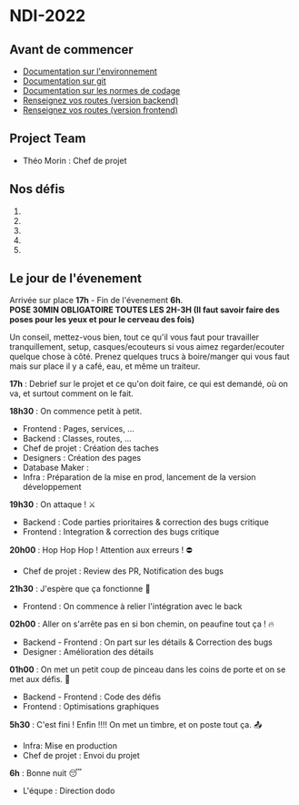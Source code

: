 # NDI-2022

## Avant de commencer
- [Documentation sur l'environnement](documentation/env.md)
- [Documentation sur git](documentation/git.md)
- [Documentation sur les normes de codage](documentation/code.md)
- [Renseignez vos routes (version backend)](documentation/routes/backend.md)
- [Renseignez vos routes (version frontend)](documentation/routes/backend.md)

## Project Team
- Théo Morin : Chef de projet

## Nos défis
1)
2)
3)
4)
5)

## Le jour de l'évenement
Arrivée sur place **17h** - Fin de l'évenement **6h**.  
**POSE 30MIN OBLIGATOIRE TOUTES LES 2H-3H (Il faut savoir faire des poses pour les yeux et pour le cerveau des fois)**  

Un conseil, mettez-vous bien, tout ce qu'il vous faut pour travailler tranquillement, setup, casques/ecouteurs si vous aimez regarder/ecouter quelque chose à côté. Prenez quelques trucs à boire/manger qui vous faut mais sur place il y a café, eau, et même un traiteur.

**17h** : Debrief sur le projet et ce qu'on doit faire, ce qui est demandé, où on va, et surtout comment on le fait.  

**18h30** : On commence petit à petit.
- Frontend : Pages, services, ...
- Backend : Classes, routes, ...
- Chef de projet : Création des taches
- Designers : Création des pages
- Database Maker : 
- Infra : Préparation de la mise en prod, lancement de la version développement

**19h30** : On attaque ! ⚔️
- Backend : Code parties prioritaires & correction des bugs critique
- Frontend : Integration & correction des bugs critique

**20h00** : Hop Hop Hop ! Attention aux erreurs ! ⛔️
- Chef de projet : Review des PR, Notification des bugs

**21h30** : J'espère que ça fonctionne 🥶
- Frontend : On commence à relier l'intégration avec le back

**02h00** : Aller on s'arrête pas en si bon chemin, on peaufine tout ça ! 🔥
- Backend - Frontend : On part sur les détails & Correction des bugs
- Designer : Amélioration des détails

**01h00** : On met un petit coup de pinceau dans les coins de porte et on se met aux défis. 🧹
- Backend - Frontend : Code des défis
- Frontend : Optimisations graphiques

**5h30** : C'est fini ! Enfin !!!! On met un timbre, et on poste tout ça. 📤
- Infra: Mise en production
- Chef de projet : Envoi du projet

**6h** : Bonne nuit 😴
- L'équpe : Direction dodo

